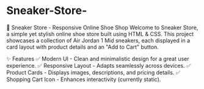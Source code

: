 # Sneaker-Store-
🏀 Sneaker Store - Responsive Online Shoe Shop
Welcome to Sneaker Store, a simple yet stylish online shoe store built using HTML & CSS. This project showcases a collection of Air Jordan 1 Mid sneakers, each displayed in a card layout with product details and an "Add to Cart" button.

✨ Features
✅ Modern UI - Clean and minimalistic design for a great user experience.
✅ Responsive Layout - Adapts seamlessly across devices.
✅ Product Cards - Displays images, descriptions, and pricing details.
✅ Shopping Cart Icon - Enhances interactivity (currently static).
